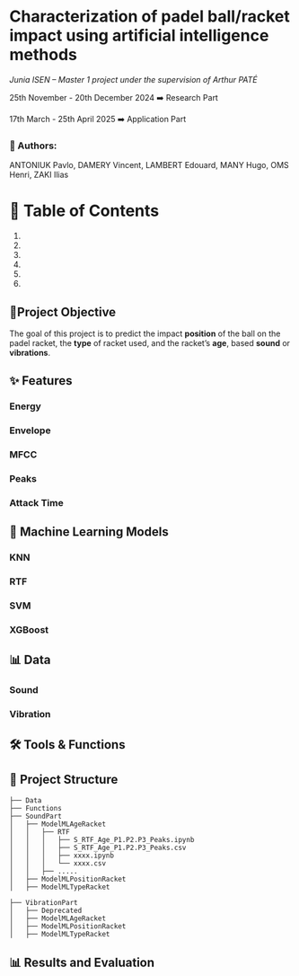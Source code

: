 # Characterization of padel ball/racket impact using artificial intelligence methods
*Junia ISEN – Master 1 project under the supervision of Arthur PATÉ*

25th November - 20th December 2024 ➡️ Research Part

17th March - 25th April 2025 ➡️ Application Part

### 👥 Authors:
ANTONIUK Pavlo, DAMERY Vincent, LAMBERT Edouard, MANY Hugo, OMS Henri, ZAKI Ilias

# 📑 Table of Contents


1)
2)
3)
4)
5)
6)



## 🎯Project Objective
The goal of this project is to predict the impact **position** of the ball on the padel racket, the **type** of racket used, and the racket’s **age**, based **sound** or **vibrations**.

## ✨ Features

### Energy
### Envelope
### MFCC
### Peaks
### Attack Time

## 🤖 Machine Learning Models

### KNN
### RTF
### SVM
### XGBoost

## 📊 Data

### Sound
### Vibration

## 🛠️ Tools & Functions


## 📁 Project Structure


```
├── Data
├── Functions
├── SoundPart
│   ├── ModelMLAgeRacket
│   │   ├── RTF
│   │   │   ├── S_RTF_Age_P1.P2.P3_Peaks.ipynb
│   │   │   ├── S_RTF_Age_P1.P2.P3_Peaks.csv
│   │   │   ├── xxxx.ipynb
│   │   │   └── xxxx.csv
│   │   ├── .....
│   ├── ModelMLPositionRacket
│   ├── ModelMLTypeRacket

├── VibrationPart
│   ├── Deprecated
│   ├── ModelMLAgeRacket
│   ├── ModelMLPositionRacket
│   ├── ModelMLTypeRacket
```

## 📊 Results and Evaluation



